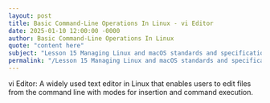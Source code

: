 ```yaml
---
layout: post
title: Basic Command-Line Operations In Linux - vi Editor
date: 2025-01-10 12:00:00 -0000
author: Basic Command-Line Operations In Linux
quote: "content here"
subject: "Lesson 15 Managing Linux and macOS standards and specifications"
permalink: "/Lesson 15 Managing Linux and macOS standards and specifications/Basic Command-Line Operations In Linux/Basic Command-Line Operations In Linux - vi Editor"
---
```


vi Editor: A widely used text editor in Linux that enables users to edit files from the command line with modes for insertion and command execution.
